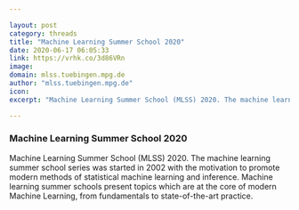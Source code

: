 ```yaml
---

layout: post
category: threads
title: "Machine Learning Summer School 2020"
date: 2020-06-17 06:05:33
link: https://vrhk.co/3d86VRn
image: 
domain: mlss.tuebingen.mpg.de
author: "mlss.tuebingen.mpg.de"
icon: 
excerpt: "Machine Learning Summer School (MLSS) 2020. The machine learning summer school series was started in 2002 with the motivation to promote modern methods of statistical machine learning and inference. Machine learning summer schools present topics which are at the core of modern Machine Learning, from fundamentals to state-of-the-art practice."

---
```


### Machine Learning Summer School 2020

Machine Learning Summer School (MLSS) 2020. The machine learning summer school series was started in 2002 with the motivation to promote modern methods of statistical machine learning and inference. Machine learning summer schools present topics which are at the core of modern Machine Learning, from fundamentals to state-of-the-art practice.